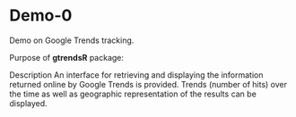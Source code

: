 <h1> Demo-0 </h1>
Demo on Google Trends tracking.

Purpose of **gtrendsR** package:

Description An interface for retrieving and displaying 
the information returned online by Google Trends is provided. Trends (number of hits) 
over the time as well as geographic representation of the results can be displayed.
